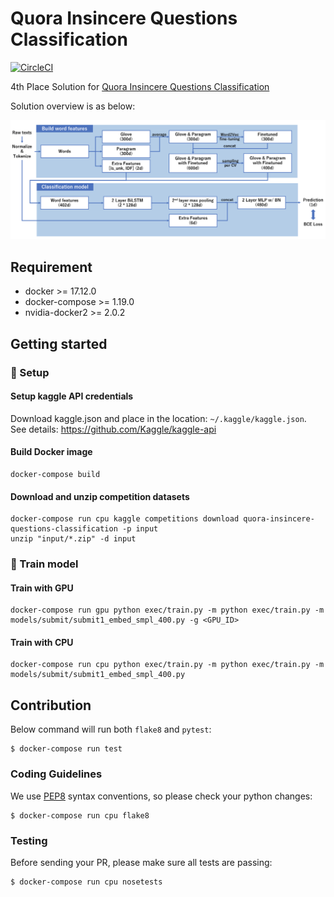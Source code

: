 # Quora Insincere Questions Classification

[![CircleCI](https://circleci.com/gh/k-fujikawa/Kaggle-Quora-Insincere-Questions-Classification.svg?style=shield&circle-token=5016f93e46d89ad825834ac2478f1cce8b4f407b)](https://circleci.com/gh/k-fujikawa/Kaggle-Quora-Insincere-Questions-Classification)

4th Place Solution for [Quora Insincere Questions Classification](https://www.kaggle.com/c/quora-insincere-questions-classification)

Solution overview is as below:

![overview](overview.png)

## Requirement

- docker >= 17.12.0
- docker-compose >= 1.19.0
- nvidia-docker2 >= 2.0.2

## Getting started

### :beginner: Setup

#### Setup kaggle API credentials

Download kaggle.json and place in the location: `~/.kaggle/kaggle.json`.  
See details: https://github.com/Kaggle/kaggle-api

#### Build Docker image

```
docker-compose build
```

#### Download and unzip competition datasets

```
docker-compose run cpu kaggle competitions download quora-insincere-questions-classification -p input
unzip "input/*.zip" -d input
```

### :rocket: Train model

#### Train with GPU

```
docker-compose run gpu python exec/train.py -m python exec/train.py -m models/submit/submit1_embed_smpl_400.py -g <GPU_ID>
```

#### Train with CPU

```
docker-compose run cpu python exec/train.py -m python exec/train.py -m models/submit/submit1_embed_smpl_400.py
```

## Contribution

Below command will run both `flake8` and `pytest`:
```
$ docker-compose run test
```

### Coding Guidelines

We use [PEP8](https://pep8-ja.readthedocs.io/ja/latest/) syntax conventions, so please check your python changes:

```
$ docker-compose run cpu flake8
```

### Testing

Before sending your PR, please make sure all tests are passing:

```
$ docker-compose run cpu nosetests
```
